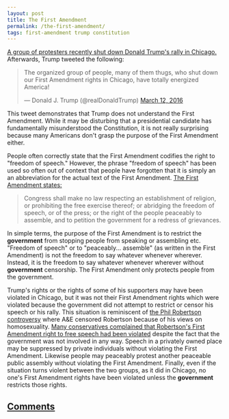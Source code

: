 ```yaml
---
layout: post
title: The First Amendment
permalink: /the-first-amendment/
tags: first-amendment trump constitution
---
```


<a
href="http://www.nbcnews.com/politics/2016-election/how-bernie-sanders-supporters-shut-down-donald-trump-s-rally-n537191"
target="_blank">A group of protesters recently shut down Donald Trump's rally in
Chicago.</a> Afterwards, Trump tweeted the following: <!-- Note: the blockquote
start tag below must not be broken into multiple lines. -->
<blockquote class="twitter-tweet" data-lang="en">
<p lang="en" dir="ltr">The organized group of people, many of them thugs, who
shut down our First Amendment rights in Chicago, have totally energized
America!</p>&mdash; Donald J. Trump (@realDonaldTrump) <a
href="https://twitter.com/realDonaldTrump/status/708619775153475584">March 12,
2016</a></blockquote> <script async src="//platform.twitter.com/widgets.js"
charset="utf-8"></script>

This tweet demonstrates that Trump does not understand the First Amendment.
While it may be disturbing that a presidential candidate has fundamentally
misunderstood the Constitution, it is not really surprising because many
Americans don't grasp the purpose of the First Amendment either.

People often correctly state that the First Amendment codifies the right to
"freedom of speech." However, the phrase "freedom of speech" has been used so
often out of context that people have forgotten that it is simply an an
abbreviation for the actual text of the First Amendment. <a
href="https://www.law.cornell.edu/constitution/first_amendment"
target="_blank">The First Amendment states:</a>

> Congress shall make no law respecting an establishment of religion, or
prohibiting the free exercise thereof; or abridging the freedom of speech, or of
the press; or the right of the people peaceably to assemble, and to petition the
government for a redress of grievances.

In simple terms, the purpose of the First Amendment is to restrict the
**government** from stopping people from speaking or assembling etc. "Freedom of
speech" or to "peaceably... assemble" (as written in the First Amendment) is not
the freedom to say whatever whenever wherever. Instead, it is the freedom to say
whatever whenever wherever without **government** censorship. The First
Amendment only protects people from the government.

Trump's rights or the rights of some of his supporters may have been violated in
Chicago, but it was not their First Amendment rights which were violated because
the government did not attempt to restrict or censor his speech or his rally.
This situation is reminiscent of <a
href="http://www.ew.com/article/2014/05/23/duck-dynasty-phil-robertson-antigay-sermon-video"
target="_blank">the Phil Robertson controversy</a> where A&E censored Robertson
because of his views on homosexuality. <a
href="http://www.msnbc.com/morning-joe/duck-dynasty-anti-gay-republican-defense"
target="_blank">Many conservatives complained that Robertson's First Amendment
right to free speech had been violated</a> despite the fact that the government
was not involved in any way. Speech in a privately owned place may be suppressed
by private individuals without violating the First Amendment. Likewise people
may peaceably protest another peaceable public assembly without violating the
First Amendment. Finally, even if the situation turns violent between the two
groups, as it did in Chicago, no one's First Amendment rights have been violated
unless the **government** restricts those rights.

## <a href="https://github.com/stiemannkj1/stiemannkj1.github.io/issues/4" target="_blank">Comments</a>

